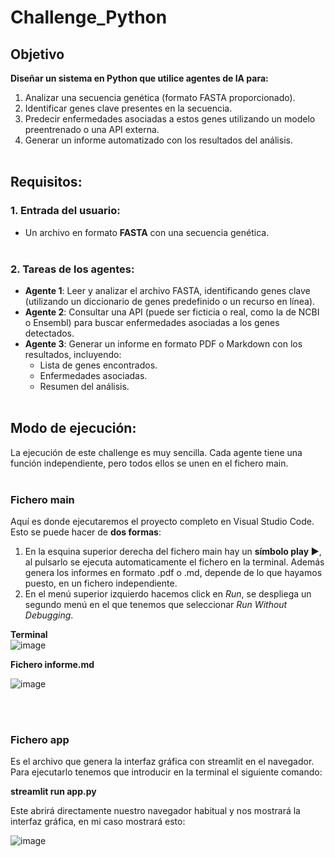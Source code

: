 # Challenge_Python

## Objetivo
**Diseñar un sistema en Python que utilice agentes de IA para:** <br>
1. Analizar una secuencia genética (formato FASTA proporcionado).<br>
2. Identificar genes clave presentes en la secuencia.<br>
3. Predecir enfermedades asociadas a estos genes utilizando un modelo preentrenado o una API externa.<br>
4. Generar un informe automatizado con los resultados del análisis.<br><br>

## Requisitos:

### 1. Entrada del usuario:<br>
  - Un archivo en formato **FASTA** con una secuencia genética.<br><br>
### 2. Tareas de los agentes:<br>
  - **Agente 1**: Leer y analizar el archivo FASTA, identificando genes clave (utilizando un diccionario de genes predefinido o un recurso en línea).<br>
  - **Agente 2**: Consultar una API (puede ser ficticia o real, como la de NCBI o Ensembl) para buscar enfermedades asociadas a los genes detectados.<br>
  - **Agente 3**: Generar un informe en formato PDF o Markdown con los resultados, incluyendo:<br>
    - Lista de genes encontrados.<br>
    - Enfermedades asociadas.<br>
    - Resumen del análisis.<br><br>

## Modo de ejecución:

La ejecución de este challenge es muy sencilla. Cada agente tiene una función independiente, pero todos ellos se unen en el fichero main. <br><br>

### Fichero main
Aquí es donde ejecutaremos el proyecto completo en Visual Studio Code. Esto se puede hacer de **dos formas**: 
 1. En la esquina superior derecha del fichero main hay un **símbolo play ▶︎**, al pulsarlo se ejecuta automaticamente el fichero en la terminal. Además genera los informes en formato .pdf o .md, depende de lo que hayamos puesto, en un fichero independiente.
 2. En el menú superior izquierdo hacemos click en *Run*, se despliega un segundo menú en el que tenemos que seleccionar *Run Without Debugging*.

**Terminal**<br>
![image](https://github.com/user-attachments/assets/0f79fab6-6ef9-4899-9645-dddeb6c69323)

**Fichero informe.md**<br>

![image](https://github.com/user-attachments/assets/210519ed-dc93-4b93-bdc7-264838f4a283)

<br><br>

### Fichero app
Es el archivo que genera la interfaz gráfica con streamlit en el navegador. Para ejecutarlo tenemos que introducir en la terminal el siguiente comando:

 **streamlit run app.py**

 Este abrirá directamente nuestro navegador habitual y nos mostrará la interfaz gráfica, en mi caso mostrará esto:<br>
 
 ![image](https://github.com/user-attachments/assets/7c282072-8a38-45c5-a17c-875a44bdb41e)

    
